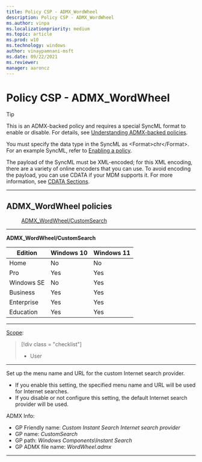 ```yaml
---
title: Policy CSP - ADMX_WordWheel
description: Policy CSP - ADMX_WordWheel
ms.author: vinpa
ms.localizationpriority: medium
ms.topic: article
ms.prod: w10
ms.technology: windows
author: vinaypamnani-msft
ms.date: 09/22/2021
ms.reviewer:
manager: aaroncz
---
```


# Policy CSP - ADMX_WordWheel

> [!TIP]
> This is an ADMX-backed policy and requires a special SyncML format to enable or disable. For details, see [Understanding ADMX-backed policies](../understanding-admx-backed-policies.md).
>
> You must specify the data type in the SyncML as &lt;Format&gt;chr&lt;/Format&gt;. For an example SyncML, refer to [Enabling a policy](../understanding-admx-backed-policies.md#enabling-a-policy).
>
> The payload of the SyncML must be XML-encoded; for this XML encoding, there are a variety of online encoders that you can use. To avoid encoding the payload, you can use CDATA if your MDM supports it. For more information, see [CDATA Sections](http://www.w3.org/TR/REC-xml/#sec-cdata-sect).

<hr/>

<!--Policies-->
## ADMX_WordWheel policies

<dl>
  <dd>
    <a href="#admx-wordwheel-customsearch">ADMX_WordWheel/CustomSearch</a>
  </dd>
</dl>


<hr/>

<!--Policy-->
<a href="" id="admx-wordwheel-customsearch"></a>**ADMX_WordWheel/CustomSearch**

<!--SupportedSKUs-->

|Edition|Windows 10|Windows 11|
|--- |--- |--- |
|Home|No|No|
|Pro|Yes|Yes|
|Windows SE|No|Yes|
|Business|Yes|Yes|
|Enterprise|Yes|Yes|
|Education|Yes|Yes|

<!--/SupportedSKUs-->
<hr/>

<!--Scope-->
[Scope](./policy-configuration-service-provider.md#policy-scope):

> [!div class = "checklist"]
> * User

<hr/>

<!--/Scope-->
<!--Description-->
Set up the menu name and URL for the custom Internet search provider.

- If you enable this setting, the specified menu name and URL will be used for Internet searches.
- If you disable or not configure this setting, the default Internet search provider will be used.

<!--/Description-->


<!--ADMXBacked-->
ADMX Info:
-   GP Friendly name: *Custom Instant Search Internet search provider*
-   GP name: *CustomSearch*
-   GP path: *Windows Components\Instant Search*
-   GP ADMX file name: *WordWheel.admx*

<!--/ADMXBacked-->
<!--/Policy-->
<hr/>


<!--/Policies-->

